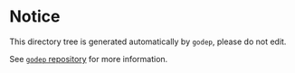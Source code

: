 # Notice

This directory tree is generated automatically by `godep`, please do not edit.

See [`godep` repository](https://github.com/tools/godep) for more information.